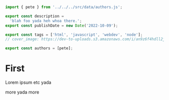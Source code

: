 ```js server

import { pete } from '../../../src/data/authors.js';

export const description =
  'blah foo yada heh whoa there.';
export const publishDate = new Date('2022-10-09');

export const tags = ['html', 'javascript', 'webdev', 'node'];
// cover_image: https://dev-to-uploads.s3.amazonaws.com/i/an9z6f4hdll2jlne43u3.jpg

export const authors = [pete];
```

# First

Lorem ipsum etc yada

more yada more
